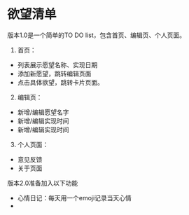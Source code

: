 # 欲望清单
版本1.0是一个简单的TO DO list，包含首页、编辑页、个人页面。
1. 首页：
- 列表展示愿望名称、实现日期
- 添加新愿望，跳转编辑页面
- 点击具体欲望，跳转卡片页面。

2. 编辑页：
- 新增/编辑愿望名字
- 新增/编辑实现时间
- 新增/编辑实现时间

3. 个人页面：
- 意见反馈
- 关于页面

版本2.0准备加入以下功能
- 心情日记：每天用一个emoji记录当天心情
- 

